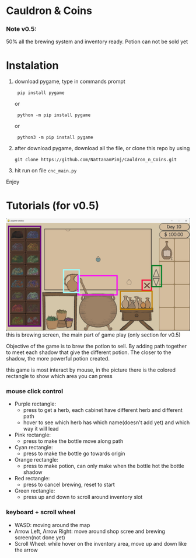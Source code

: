 # Cauldron & Coins

### Note v0.5:
50% all the brewing system and inventory ready. Potion can not be sold yet

# Instalation
1. download pygame, type in commands prompt

        pip install pygame
   
    or

        python -m pip install pygame
    or
    
        python3 -m pip install pygame

2. after download pygame, download all the file, or clone this repo by using
   
    ```githubexpressionlanguage
   git clone https://github.com/NattananPimj/Cauldron_n_Coins.git
    ```
   
3. hit run on file `cnc_main.py`

Enjoy

# Tutorials (for v0.5)
![brewing_screen.png](ReadmePic/brewing_screen_edited.jpg)
this is brewing screen, the main part of game play (only section for v0.5)

Objective of the game is to brew the potion to sell. By adding path together to meet each shadow that 
give the different potion. The closer to the shadow, the more powerful potion created.

this game is most interact by mouse, in the picture there is the colored rectangle to show which area you can press

### mouse click control
* Purple rectangle:
  * press to get a herb, each cabinet have different herb and different path
  * hover to see which herb has which name(doesn't add yet) and which way it will lead
* Pink rectangle:
  * press to make the bottle move along path
* Cyan rectangle:
  * press to make the bottle go towards origin
* Orange rectangle:
  * press to make potion, can only make when the bottle hot the bottle shadow
* Red rectangle:
  * press to cancel brewing, reset to start
* Green rectangle:
  * press up and down to scroll around inventory slot

### keyboard + scroll wheel
* WASD: moving around the map
* Arrow Left, Arrow Right: move around shop scree and brewing screen(not done yet)
* Scroll Wheel: while hover on the inventory area, move up and down like the arrow

